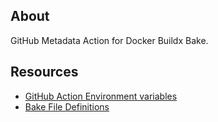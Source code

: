 ## About

GitHub Metadata Action for Docker Buildx Bake.

## Resources

- [GitHub Action Environment variables](https://docs.github.com/en/actions/learn-github-actions/environment-variables)
- [Bake File Definitions](https://github.com/docker/buildx/blob/master/docs/guides/bake/file-definition.md)
